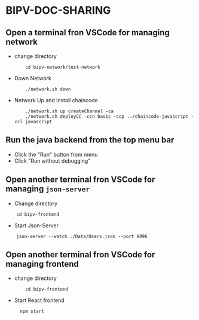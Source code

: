 # BIPV-DOC-SHARING

## Open a terminal fron VSCode for managing network

* change directory
  ``` 
      cd bipv-network/test-network 
  ```

* Down Network
  ``` 
      ./network.sh down
  ```
* Network Up and install chaincode
  ``` 
      ./network.sh up createChannel -ca
      ./network.sh deployCC -ccn basic -ccp ../chaincode-javascript -ccl javascript
  ```

## Run the java backend from the top menu bar 
   
   * Click the "Run" button from menu
   * Click "Run without debugging"


## Open another terminal fron VSCode for managing ``` json-server ```

* Change directory
``` 
    cd bipv-frontend 
```

* Start Json-Server
``` 
    json-server --watch ./Data/Users.json --port 9096 
```  



## Open another terminal fron VSCode for managing frontend

* change directory
  ``` 
      cd bipv-frontend 
  ```

* Start React frontend
  
  ``` 
    npm start 
  ```
